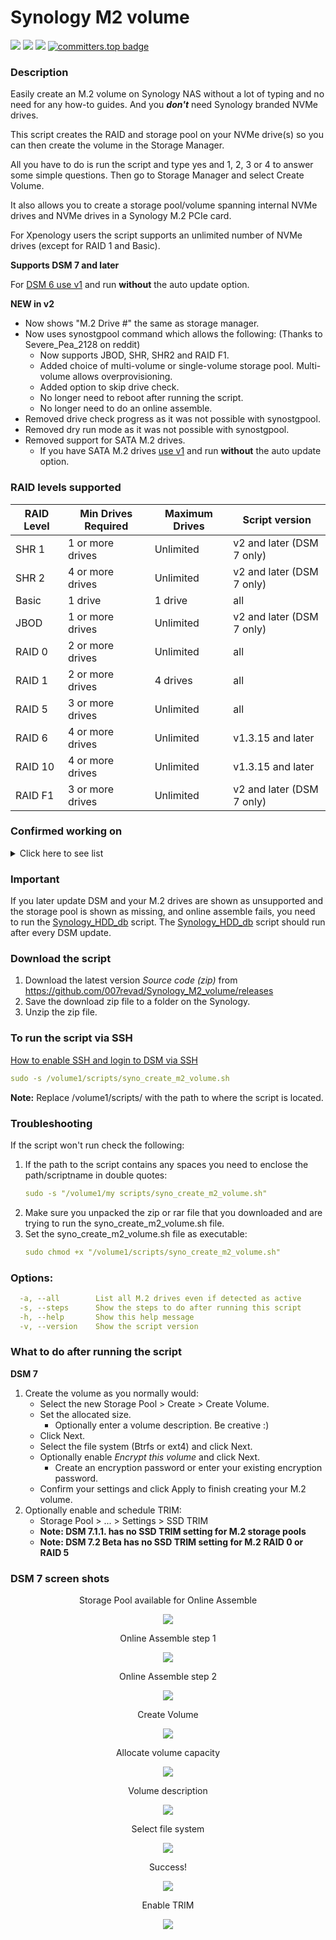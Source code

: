 # Synology M2 volume

<a href="https://github.com/007revad/Synology_M2_volume/releases"><img src="https://img.shields.io/github/release/007revad/Synology_M2_volume.svg"></a>
<a href="https://hits.seeyoufarm.com"><img src="https://hits.seeyoufarm.com/api/count/incr/badge.svg?url=https%3A%2F%2Fgithub.com%2F007revad%2FSynology_M2_volume&count_bg=%2379C83D&title_bg=%23555555&icon=&icon_color=%23E7E7E7&title=views&edge_flat=false"/></a>
[![](https://img.shields.io/static/v1?label=Sponsor&message=%E2%9D%A4&logo=GitHub&color=%23fe8e86)](https://github.com/sponsors/007revad)
[![committers.top badge](https://user-badge.committers.top/australia/007revad.svg)](https://user-badge.committers.top/australia/007revad)

### Description

Easily create an M.2 volume on Synology NAS without a lot of typing and no need for any how-to guides. And you ***don't*** need Synology branded NVMe drives.

This script creates the RAID and storage pool on your NVMe drive(s) so you can then create the volume in the Storage Manager.

All you have to do is run the script and type yes and 1, 2, 3 or 4 to answer some simple questions. Then go to Storage Manager and select Create Volume.

It also allows you to create a storage pool/volume spanning internal NVMe drives and NVMe drives in a Synology M.2 PCIe card.

For Xpenology users the script supports an unlimited number of NVMe drives (except for RAID 1 and Basic).

**Supports DSM 7 and later** 

For [DSM 6 use v1](https://github.com/007revad/Synology_M2_volume/releases/tag/v1.3.25) and run **without** the auto update option.

**NEW in v2**
- Now shows "M.2 Drive #" the same as storage manager.
- Now uses synostgpool command which allows the following: (Thanks to Severe_Pea_2128 on reddit)
  - Now supports JBOD, SHR, SHR2 and RAID F1.
  - Added choice of multi-volume or single-volume storage pool. Multi-volume allows overprovisioning.
  - Added option to skip drive check.
  - No longer need to reboot after running the script.
  - No longer need to do an online assemble.
- Removed drive check progress as it was not possible with synostgpool.
- Removed dry run mode as it was not possible with synostgpool.
- Removed support for SATA M.2 drives.
  - If you have SATA M.2 drives [use v1](https://github.com/007revad/Synology_M2_volume/releases/tag/v1.3.25) and run **without** the auto update option.

### RAID levels supported

| RAID Level  | Min Drives Required  | Maximum Drives | Script version |
| ----------- |------------------|----------------|----------------|
| SHR 1       | 1 or more drives | Unlimited      | v2 and later (DSM 7 only) |
| SHR 2       | 4 or more drives | Unlimited      | v2 and later (DSM 7 only) |
| Basic       | 1 drive          | 1 drive        | all |
| JBOD        | 1 or more drives | Unlimited      | v2 and later (DSM 7 only) |
| RAID 0      | 2 or more drives | Unlimited      | all |
| RAID 1      | 2 or more drives | 4 drives       | all |
| RAID 5      | 3 or more drives | Unlimited      | all |
| RAID 6      | 4 or more drives | Unlimited      | v1.3.15 and later |
| RAID 10     | 4 or more drives | Unlimited      | v1.3.15 and later |
| RAID F1     | 3 or more drives | Unlimited      | v2 and later (DSM 7 only) |

### Confirmed working on

<details>
  <summary>Click here to see list</summary>

| Model        | DSM version              | M.2 card  | Notes           |
| ------------ |--------------------------|-----------|-----------------|
| RS2423+      | DSM 7.2-64570 Update 1   |           |
| DS1823xs+    | DSM 7.2-64561            | M2D20     |
| DS923+       | DSM 7.2.1-69057 Update 2 |           |
| DS923+       | DSM 7.1.1-42962 Update 5 |           |
| DS723+       | DSM 7.2.1-69057 Update 3 |           |
| DS723+       | DSM 7.2-64570 Update 1   |           |
| DS723+       | DSM 7.1.1-42962 Update 4 |           |
| DS423+       | DSM 7.2.1-69057 Update 3 |           |
| DS423+       | DSM 7.2-64570 Update 3   |           |
| DS423+       | DSM 7.1.1-42962 Update 4 |           |
| DS3622xs+    | DSM 7.2-64216 Beta       | E10M20-T1 |
| DS3622xs+    | DSM 7.1.1-42962 Update 1 |           |
| DS2422+      | DSM 7.2.1-69057 Update 4 | E10M20-T1 |
| DS1522+      | DSM 7.2.1-69057 Update 4 |           |
| DS1522+      | DSM 7.2-64570            |           |
| DS1522+      | DSM 7.1.1-42962 Update 4 |           |
| DS1821+      | DSM 7.2.1-69057 Update 4 | E10M20-T1 | Also needs [Synology enable_M2_card](https://github.com/007revad/Synology_enable_M2_card) |
| DS1821+      | DSM 7.2.1-69057 Update 4 | M2D20     | Also needs [Synology enable_M2_card](https://github.com/007revad/Synology_enable_M2_card) |
| DS1821+      | DSM 7.2.1-69057 Update 4 | M2D18     | Also needs [Synology enable_M2_card](https://github.com/007revad/Synology_enable_M2_card) |
| DS1821+      | DSM 7.2.1-69057 Update 4 |           |
| DS1821+      | DSM 7.2.1-69057 Update 3 |           |
| DS1821+      | DSM 7.2.1-69057 Update 2 |           |
| DS1821+      | DSM 7.2.1-69057 Update 1 |           |
| DS1821+      | DSM 7.2.1-69057          |           |
| DS1821+      | DSM 7.2-64570 Update 3   |           |
| DS1821+      | DSM 7.2-64570 Update 1   | E10M20-T1 | Also needs [Synology enable_M2_card](https://github.com/007revad/Synology_enable_M2_card) |
| DS1821+      | DSM 7.2-64570 Update 1   | M2D18     | Also needs [Synology enable_M2_card](https://github.com/007revad/Synology_enable_M2_card) |
| DS1821+      | DSM 7.2-64570 Update 1   |           |
| DS1821+      | DSM 7.2-64570            |           |
| DS1821+      | DSM 7.2-64561            |           |
| DS1821+      | DSM 7.2-64216 Beta       |           |
| DS1821+      | DSM 7.2-64213 Beta       |           |
| DS1821+      | DSM 7.1.1-42962 Update 4 |           |
| DS1821+      | **DSM 6.2.4**-25556 Update 7 |           |
| DS1621+      | DSM 7.2-64570 Update 1   | E10M20-T1 | Also needs [Synology enable_M2_card](https://github.com/007revad/Synology_enable_M2_card) |
| DS1621+      | DSM 7.2-64570 Update 1   |           |
| DS1621+      | DSM 7.1.1-42962 Update 4 |           |
| RS1221+      | DSM 7.2-64570 Update 1   | E10M20-T1 |
| RS1221+      | DSM 7.1.1                | E10M20-T1 |
| DS1520+      | DSM 7.2.1-69057 Update 2 |           |
| DS1520+      | DSM 7.2-64570 Update 1   |           |
| DS1520+      | DSM 7.1.1-42962 Update 4 |           |
| DS920+       | DSM 7.2.1-69057 Update 4 |           |
| DS920+       | DSM 7.2.1-69057 Update 3 |           |
| DS920+       | DSM 7.2.1-69057 Update 2 |           |
| DS920+       | DSM 7.2.1-69057 update 1 |           |
| DS920+       | DSM 7.2.1-69057          |           |
| DS920+       | DSM 7.2-64570 Update 1   |           |
| DS920+       | DSM 7.2-64561            |           |
| DS920+       | DSM 7.2-64216 Beta       |           |
| DS920+       | DSM 7.1.1-42962 Update 1 |           |
| DS920+       | **DSM 6**                |           |
| DS918+       | DSM 7.2-64570 Update 3   |           |
| RS820+       | DSM 7.2-64570 Update 3   | M2D20     |
| DS720+       | DSM 7.2.1-69057 Update 4 |           |
| DS720+       | DSM 7.2.1-69057 Update 3 |           |
| DS720+       | DSM 7.2.1-69057 Update 2 |           |
| DS720+       | DSM 7.2.1-69057 Update 1 |           |
| DS720+       | DSM 7.2.1-69057          |           |
| DS720+       | DSM 7.2-64570 Update 3   |           |
| DS720+       | DSM 7.2-64570 Update 1   |           |
| DS720+       | DSM 7.2-64570            |           |
| DS720+       | DSM 7.2-64561            |           |
| DS720+       | DSM 7.2-64216 Beta       |           |
| DS720+       | **DSM 6.2.4**            |           |
| DS420+       | DSM 7.2-64570 Update 1   |           |
| DS1819+      | DSM 7.2-64216 Beta       | M2D20     |
| DS1819+      | DSM 7.1.1                | M2D20     |
| DS1019+      | DSM 7.2.1-69057 Update 2 |           |
| DS1019+      | DSM 7.2-64561            |           |
| DS1019+      | DSM 7.1.1-42962 Update 4 |           |
| DS1618+      | DSM 7.1.1                | M2D18     |
| DS918+       | DSM 7.2-64561            |           |
| DS918+       | DSM 7.1.1                |           |
| DS3617xs     | DSM 7.2-64570            | M2D20     |

</details>

### Important

If you later update DSM and your M.2 drives are shown as unsupported and the storage pool is shown as missing, and online assemble fails, you need to run the <a href="https://github.com/007revad/Synology_HDD_db">Synology_HDD_db</a> script. The <a href="https://github.com/007revad/Synology_HDD_db">Synology_HDD_db</a> script should run after every DSM update.

### Download the script

1. Download the latest version _Source code (zip)_ from https://github.com/007revad/Synology_M2_volume/releases
2. Save the download zip file to a folder on the Synology.
3. Unzip the zip file.

### To run the script via SSH

[How to enable SSH and login to DSM via SSH](https://kb.synology.com/en-global/DSM/tutorial/How_to_login_to_DSM_with_root_permission_via_SSH_Telnet)

```YAML
sudo -s /volume1/scripts/syno_create_m2_volume.sh
```

**Note:** Replace /volume1/scripts/ with the path to where the script is located.

### Troubleshooting

If the script won't run check the following:

1. If the path to the script contains any spaces you need to enclose the path/scriptname in double quotes:
   ```YAML
   sudo -s "/volume1/my scripts/syno_create_m2_volume.sh"
   ```
2. Make sure you unpacked the zip or rar file that you downloaded and are trying to run the syno_create_m2_volume.sh file.
3. Set the syno_create_m2_volume.sh file as executable:
   ```YAML
   sudo chmod +x "/volume1/scripts/syno_create_m2_volume.sh"
   ```

### Options:
```YAML
  -a, --all        List all M.2 drives even if detected as active
  -s, --steps      Show the steps to do after running this script
  -h, --help       Show this help message
  -v, --version    Show the script version
```

### What to do after running the script

**DSM 7**
1. Create the volume as you normally would:
    - Select the new Storage Pool > Create > Create Volume.
    - Set the allocated size.
      - Optionally enter a volume description. Be creative :)
    - Click Next.
    - Select the file system (Btrfs or ext4) and click Next.
    - Optionally enable *Encrypt this volume* and click Next.
      - Create an encryption password or enter your existing encryption password. 
    - Confirm your settings and click Apply to finish creating your M.2 volume.
4. Optionally enable and schedule TRIM:
    - Storage Pool > ... > Settings > SSD TRIM    
    - **Note: DSM 7.1.1. has no SSD TRIM setting for M.2 storage pools**
    - **Note: DSM 7.2 Beta has no SSD TRIM setting for M.2 RAID 0 or RAID 5**

### DSM 7 screen shots

<p align="center">Storage Pool available for Online Assemble</p>
<p align="center"><img src="/images/create_m2_volume_available_pool.png"></p>

<p align="center">Online Assemble step 1</p>
<p align="center"><img src="/images/create_m2_volume_online_assemble.png"></p>

<p align="center">Online Assemble step 2</p>
<p align="center"><img src="/images/create_m2_volume_online_assemble2.png"></p>

<p align="center">Create Volume</p>
<p align="center"><img src="/images/create-volume1.png"></p>

<p align="center">Allocate volume capacity</p>
<p align="center"><img src="/images/create-volume2.png"></p>

<p align="center">Volume description</p>
<p align="center"><img src="/images/create-volume3.png"></p>

<p align="center">Select file system</p>
<p align="center"><img src="/images/create-volume4.png"></p>

<p align="center">Success!</p>
<p align="center"><img src="/images/create-volume5.png"></p>

<p align="center">Enable TRIM</p>
<p align="center"><img src="/images/create_m2_volume_enable_trim.png"></p>


